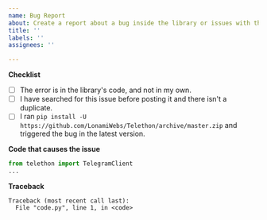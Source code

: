 ```yaml
---
name: Bug Report
about: Create a report about a bug inside the library or issues with the documentation
title: ''
labels: ''
assignees: ''

---
```


**Checklist**
* [ ] The error is in the library's code, and not in my own.
* [ ] I have searched for this issue before posting it and there isn't a duplicate.
* [ ] I ran `pip install -U https://github.com/LonamiWebs/Telethon/archive/master.zip` and triggered the bug in the latest version.

**Code that causes the issue**
```python
from telethon import TelegramClient
...

```

**Traceback**
```
Traceback (most recent call last):
  File "code.py", line 1, in <code>

```
